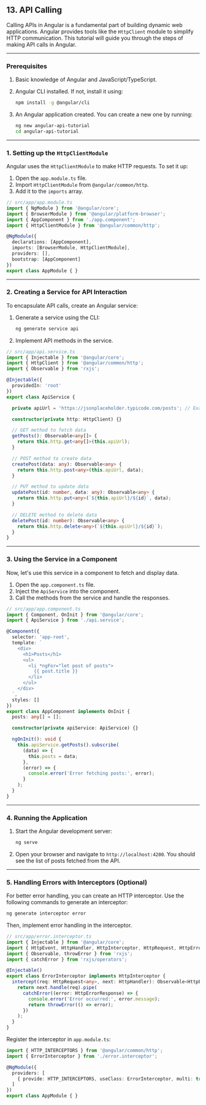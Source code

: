 ## 13. API Calling

Calling APIs in Angular is a fundamental part of building dynamic web applications. Angular provides tools like the `HttpClient` module to simplify HTTP communication. This tutorial will guide you through the steps of making API calls in Angular.

---

### Prerequisites
1. Basic knowledge of Angular and JavaScript/TypeScript.
2. Angular CLI installed. If not, install it using:
   ```bash
   npm install -g @angular/cli
   ```

3. An Angular application created. You can create a new one by running:
   ```bash
   ng new angular-api-tutorial
   cd angular-api-tutorial
   ```

---

### 1. Setting up the `HttpClientModule`

Angular uses the `HttpClientModule` to make HTTP requests. To set it up:

1. Open the `app.module.ts` file.
2. Import `HttpClientModule` from `@angular/common/http`.
3. Add it to the `imports` array.

```typescript
// src/app/app.module.ts
import { NgModule } from '@angular/core';
import { BrowserModule } from '@angular/platform-browser';
import { AppComponent } from './app.component';
import { HttpClientModule } from '@angular/common/http';

@NgModule({
  declarations: [AppComponent],
  imports: [BrowserModule, HttpClientModule],
  providers: [],
  bootstrap: [AppComponent]
})
export class AppModule { }
```

---

### 2. Creating a Service for API Interaction

To encapsulate API calls, create an Angular service:

1. Generate a service using the CLI:
   ```bash
   ng generate service api
   ```

2. Implement API methods in the service.

```typescript
// src/app/api.service.ts
import { Injectable } from '@angular/core';
import { HttpClient } from '@angular/common/http';
import { Observable } from 'rxjs';

@Injectable({
  providedIn: 'root'
})
export class ApiService {

  private apiUrl = 'https://jsonplaceholder.typicode.com/posts'; // Example API URL

  constructor(private http: HttpClient) {}

  // GET method to fetch data
  getPosts(): Observable<any[]> {
    return this.http.get<any[]>(this.apiUrl);
  }

  // POST method to create data
  createPost(data: any): Observable<any> {
    return this.http.post<any>(this.apiUrl, data);
  }

  // PUT method to update data
  updatePost(id: number, data: any): Observable<any> {
    return this.http.put<any>(`${this.apiUrl}/${id}`, data);
  }

  // DELETE method to delete data
  deletePost(id: number): Observable<any> {
    return this.http.delete<any>(`${this.apiUrl}/${id}`);
  }
}
```

---

### 3. Using the Service in a Component

Now, let's use this service in a component to fetch and display data.

1. Open the `app.component.ts` file.
2. Inject the `ApiService` into the component.
3. Call the methods from the service and handle the responses.

```typescript
// src/app/app.component.ts
import { Component, OnInit } from '@angular/core';
import { ApiService } from './api.service';

@Component({
  selector: 'app-root',
  template: `
    <div>
      <h1>Posts</h1>
      <ul>
        <li *ngFor="let post of posts">
          {{ post.title }}
        </li>
      </ul>
    </div>
  `,
  styles: []
})
export class AppComponent implements OnInit {
  posts: any[] = [];

  constructor(private apiService: ApiService) {}

  ngOnInit(): void {
    this.apiService.getPosts().subscribe(
      (data) => {
        this.posts = data;
      },
      (error) => {
        console.error('Error fetching posts:', error);
      }
    );
  }
}
```

---

### 4. Running the Application

1. Start the Angular development server:
   ```bash
   ng serve
   ```

2. Open your browser and navigate to `http://localhost:4200`. You should see the list of posts fetched from the API.

---

### 5. Handling Errors with Interceptors (Optional)

For better error handling, you can create an HTTP interceptor. Use the following commands to generate an interceptor:
```bash
ng generate interceptor error
```

Then, implement error handling in the interceptor.

```typescript
// src/app/error.interceptor.ts
import { Injectable } from '@angular/core';
import { HttpEvent, HttpHandler, HttpInterceptor, HttpRequest, HttpErrorResponse } from '@angular/common/http';
import { Observable, throwError } from 'rxjs';
import { catchError } from 'rxjs/operators';

@Injectable()
export class ErrorInterceptor implements HttpInterceptor {
  intercept(req: HttpRequest<any>, next: HttpHandler): Observable<HttpEvent<any>> {
    return next.handle(req).pipe(
      catchError((error: HttpErrorResponse) => {
        console.error('Error occurred:', error.message);
        return throwError(() => error);
      })
    );
  }
}
```

Register the interceptor in `app.module.ts`:

```typescript
import { HTTP_INTERCEPTORS } from '@angular/common/http';
import { ErrorInterceptor } from './error.interceptor';

@NgModule({
  providers: [
    { provide: HTTP_INTERCEPTORS, useClass: ErrorInterceptor, multi: true }
  ]
})
export class AppModule { }
```
